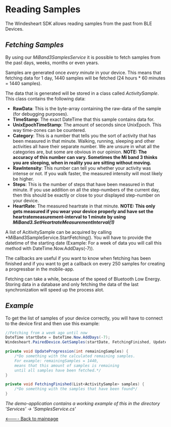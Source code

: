 # Reading Samples
The Windesheart SDK allows reading samples from the past from BLE Devices.

## *Fetching Samples*

By using our *MiBand3SamplesService* it is possible to fetch samples from the past days, weeks, months or even years.

Samples are generated once *every minute* in your device. This means that fetching data for 1 day, 1440 samples will be fetched (24 hours * 60 minutes = 1440 samples).

The data that is generated will be stored in a class called *ActivitySample*. This class contains the following data:

* **RawData**: This is the byte-array containing the raw-data of the sample (for debugging purposes).
* **TimeStamp**: The exact DateTime that this sample contains data for.
* **UnixEpochTimeStamp**: The amount of seconds since UnixEpoch. This way time-zones can be countered.
* **Category**: This is a number that tells you the sort of activity that has been measured in that minute. Walking, running, sleeping and other activities all have their separate number. We are unsure in what all the categories are, but some are obvious in our opinion. **NOTE: The accuracy of this number can vary. Sometimes the Mi band 3 thinks you are sleeping, when in reality you are sitting without moving.**
* **RawIntensity**: This number can tell you whether your activity was intense or not. If you walk faster, the measured intensity will most likely be higher.
* **Steps**: This is the number of steps that have been measured in that minute. If you use addition on all the step-numbers of the current day, then this should be exactly or close to your displayed step-number on your device.
* **HeartRate**: The measured heartrate in that minute. **NOTE: This only gets measured if you wear your device properly and have set the heartratemeasurement-interval to 1 minute by using *MiBand3.SetHeartrateMeasurementInterval(1)***

A list of AcitivitySample can be acquired by calling *MiBand3SampleService.StartFetching(). You will have to provide the datetime of the starting date (Example: For a week of data you will call this method with DateTime.Now.AddDays(-7)).

The callbacks are useful if you want to know when fetching has been finished and if you want to get a callback on every 250 samples for creating a progressbar in the mobile-app.

Fetching can take a while, because of the speed of Bluetooth Low Energy. Storing data in a database and only fetching the data of the last synchronization will speed up the process alot.

## *Example*

To get the list of samples of your device correctly, you will have to connect to the device first and then use this example:

```csharp
//Fetching from a week ago until now
DateTime startDate = DateTime.Now.AddDays(-7);
Windesheart.PairedDevice.GetSamples(startDate, FetchingFinished, UpdateProgression);

private void UpdateProgression(int remainingSamples) {
    /*Do something with the calculated remaining samples.
    For example: remainingSamples = 1440,
    means that this amount of samples is remaining
    until all samples have been fetched.*/
}

private void FetchingFinished(List<ActivitySample> samples) {
    /*Do something with the samples that have been found*/
}
```

*The demo-application contains a working example of this in the directory 'Services' -> 'SamplesService.cs'*

[<---- Back to mainpage](https://github.com/ictinnovaties-zorg/openwindesheart-demo)
